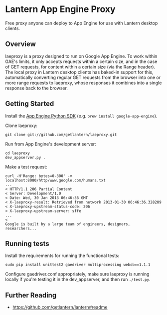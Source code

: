 # Lantern App Engine Proxy

Free proxy anyone can deploy to App Engine for use with Lantern desktop
clients.


## Overview

laeproxy is a proxy designed to run on Google App Engine. To work within GAE's
limits, it only accepts requests within a certain size, and in the case of GET
requests, for content within a certain size (via the Range header). The local
proxy in Lantern desktop clients has baked-in support for this,
automatically converting regular GET requests from the browser into one or more
range requests to laeproxy, whose responses it combines into a single response
back to the browser.


## Getting Started

Install the [App Engine Python SDK](https://developers.google.com/appengine/downloads#Google_App_Engine_SDK_for_Python)
(e.g. `brew install google-app-engine`).

Clone laeproxy:

    git clone git://github.com/getlantern/laeproxy.git

Run from App Engine's development server:

    cd laeproxy
    dev_appserver.py .

Make a test request:

    curl -H'Range: bytes=0-300' -v localhost:8080/http/www.google.com/humans.txt
    ...
    < HTTP/1.1 206 Partial Content
    < Server: Development/1.0
    < Date: Wed, 30 Jan 2013 06:46:36 GMT
    < X-laeproxy-result: Retrieved from network 2013-01-30 06:46:36.328209
    < X-laeproxy-upstream-status-code: 206
    < X-laeproxy-upstream-server: sffe
    ...
    <
    Google is built by a large team of engineers, designers, researchers...
    

## Running tests

Install the requirements for running the functional tests:

    sudo pip install unittest2 gaedriver multiprocessing webob==1.1.1

Configure gaedriver.conf appropriately,
make sure laeproxy is running locally if you're testing it in the dev\_appserver,
and then run `./test.py`.


## Further Reading

- https://github.com/getlantern/lantern#readme
